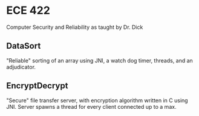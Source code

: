  ECE 422=======Computer Security and Reliability as taught by Dr. DickDataSort--------"Reliable" sorting of an array using JNI, a watch dog timer, threads, and an adjudicator.EncryptDecrypt--------------"Secure" file transfer server, with encryption algorithm written in C using JNI. Server spawns a thread for every client connected up to a max. 